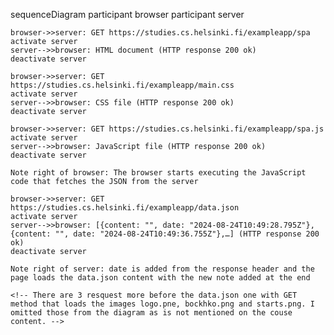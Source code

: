 <!-- 0.5: Single page app diagram: Create a diagram depicting the situation where the user goes to the single-page app version of the notes app at https://studies.cs.helsinki.fi/exampleapp/spa. -->

sequenceDiagram
    participant browser
    participant server

    browser->>server: GET https://studies.cs.helsinki.fi/exampleapp/spa
    activate server
    server-->>browser: HTML document (HTTP response 200 ok)
    deactivate server

    browser->>server: GET https://studies.cs.helsinki.fi/exampleapp/main.css
    activate server
    server-->>browser: CSS file (HTTP response 200 ok)
    deactivate server

    browser->>server: GET https://studies.cs.helsinki.fi/exampleapp/spa.js
    activate server
    server-->>browser: JavaScript file (HTTP response 200 ok)
    deactivate server

    Note right of browser: The browser starts executing the JavaScript code that fetches the JSON from the server

    browser->>server: GET https://studies.cs.helsinki.fi/exampleapp/data.json
    activate server
    server-->>browser: [{content: "", date: "2024-08-24T10:49:28.795Z"}, {content: "", date: "2024-08-24T10:49:36.755Z"},…] (HTTP response 200 ok)
    deactivate server

    Note right of server: date is added from the response header and the page loads the data.json content with the new note added at the end
    
    <!-- There are 3 resquest more before the data.json one with GET method that loads the images logo.pne, bockhko.png and starts.png. I omitted those from the diagram as is not mentioned on the couse content. -->
